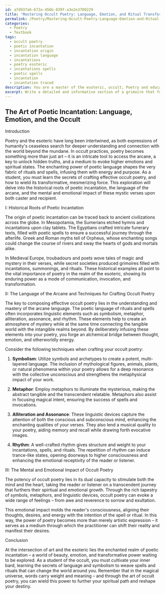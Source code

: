 ```yaml
---
id: a7d937a6-672a-456b-839f-a3e2e3709229
title: 'Mastering Occult Poetry: Language, Emotion, and Ritual Transformation'
permalink: /Poetry/Mastering-Occult-Poetry-Language-Emotion-and-Ritual-Transformation/
categories:
  - Poetry
  - Textbook
tags:
  - occult poetry
  - poetic incantation
  - incantation origin
  - incantation language
  - incantations
  - poetry esoteric
  - incantations spells
  - poetic spells
  - incantation
  - incantation traced
description: You are a master of the esoteric, occult, Poetry and education, you have written many textbooks on the subject in ways that provide students with rich and deep understanding of the subject. You are being asked to write textbook-like sections on a topic and you do it with full context, explainability, and reliability in accuracy to the true facts of the topic at hand, in a textbook style that a student would easily be able to learn from, in a rich, engaging, and contextual way. Always include relevant context (such as formulas and history), related concepts, and in a way that someone can gain deep insights from.
excerpt: Write a detailed and informative section of a grimoire that focuses on the connection and significance of poetry in occult practices. This section should provide insights into the role of poetic language in rituals and spells, and explain the techniques used to craft effective occult poetry, as well as the mental and emotional impact of these verses. Make sure to include historical examples and practical applications for a student to genuinely appreciate the depth and power of poetry in the esoteric world.
---
```


## The Art of Poetic Incantation: Language, Emotion, and the Occult

Introduction

Poetry and the esoteric have long been intertwined, as both expressions of humanity's ceaseless search for deeper understanding and connection with the world beyond the mundane. In occult practices, poetry becomes something more than just art – it is an intricate tool to access the arcane, a key to unlock hidden truths, and a medium to evoke higher emotions and spiritual states. The enchanting power of poetic language shapes the very fabric of rituals and spells, infusing them with energy and purpose. As a student, you must learn the secrets of crafting effective occult poetry, and how to wield its transformative, mesmerizing force. This exploration will delve into the historical roots of poetic incantation, the language of the arcane, and the mental and emotional impact of these mystic verses upon both caster and recipient.

I: Historical Roots of Poetic Incantation

The origin of poetic incantation can be traced back to ancient civilizations across the globe. In Mesopotamia, the Sumerians etched hymns and incantations upon clay tablets. The Egyptians crafted intricate funerary texts, filled with poetic spells to ensure a successful journey through the afterlife. Greek and Roman myths tell of Orpheus, whose enchanting songs could change the course of rivers and sway the hearts of gods and mortals alike.

In Medieval Europe, troubadours and poets wove tales of magic and mystery in their verses, while secret societies produced grimoires filled with incantations, summonings, and rituals. These historical examples all point to the vital importance of poetry in the realm of the esoteric, showing its enduring power as a mode of communication, invocation, and transformation.

II: The Language of the Arcane and Techniques for Crafting Occult Poetry

The key to composing effective occult poetry lies in the understanding and mastery of the arcane language. The poetic language of rituals and spells often incorporates linguistic elements such as symbolism, metaphor, alliteration, assonance, and rhythm. These elements help to create an atmosphere of mystery while at the same time connecting the tangible world with the intangible realms beyond. By deliberately infusing these elements into your poetry, you forge an alchemical bridge between thought, emotion, and otherworldly energy.

Consider the following techniques when crafting your occult poetry:

1. **Symbolism**: Utilize symbols and archetypes to create a potent, multi-layered language. The inclusion of mythological figures, animals, plants, or natural phenomena within your poetry allows for a deep resonance with the collective unconscious and strengthens the metaphysical impact of your work.

2. **Metaphor**: Employ metaphors to illuminate the mysterious, making the abstract tangible and the transcendent relatable. Metaphors also assist in focusing magical intent, ensuring the success of spells and invocations.

3. **Alliteration and Assonance**: These linguistic devices capture the attention of both the conscious and subconscious mind, enhancing the enchanting qualities of your verses. They also lend a musical quality to your poetry, aiding memory and recall while drawing forth evocative images.

4. **Rhythm**: A well-crafted rhythm gives structure and weight to your incantations, spells, and rituals. The repetition of rhythm can induce trance-like states, opening doorways to higher consciousness and enhancing the emotional receptivity of the reader or listener.

III: The Mental and Emotional Impact of Occult Poetry

The potency of occult poetry lies in its dual capacity to stimulate both the mind and the heart, taking the reader or listener on a transcendent journey that furthers their spiritual and emotional growth. Through the rich tapestry of symbols, metaphors, and linguistic devices, occult poetry can evoke a wide range of feelings – from awe and reverence to sorrow and exultation.

This emotional impact molds the reader's consciousness, aligning their thoughts, desires, and energy with the intention of the spell or ritual. In this way, the power of poetry becomes more than merely artistic expression – it serves as a medium through which the practitioner can shift their reality and manifest their desires.

Conclusion

At the intersection of art and the esoteric lies the enchanted realm of poetic incantation – a world of beauty, emotion, and transformative power waiting to be explored. As a student of the occult, you must cultivate your inner bard, learning the secrets of language and symbolism to weave spells and rituals that can change the world around you. Remember that in the magical universe, words carry weight and meaning – and through the art of occult poetry, you can wield this power to further your spiritual path and reshape your destiny.
